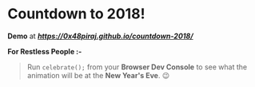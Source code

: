 # Countdown to 2018!

**Demo** at ***https://0x48piraj.github.io/countdown-2018/***

**For Restless People :-**

> Run `celebrate();` from your **Browser Dev Console** to see what the animation will be at the **New Year's Eve**. :wink:
